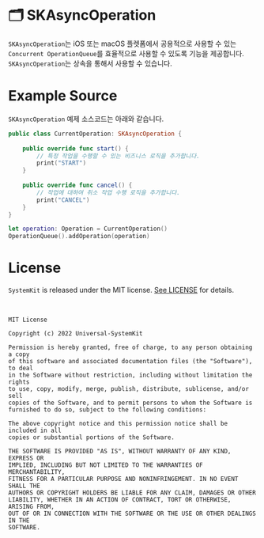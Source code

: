 # 🗂 SKAsyncOperation

`SKAsyncOperation`는 iOS 또는 macOS 플렛폼에서 공용적으로 사용할 수 있는 `Concurrent OperationQueue`를 효율적으로 사용할 수 있도록 기능을 제공합니다. `SKAsyncOperation`는 상속을 통해서 사용할 수 있습니다.

# Example Source

`SKAsyncOperation` 예제 소스코드는 아래와 같습니다.

```Swift
public class CurrentOperation: SKAsyncOperation {
    
    public override func start() {
        // 특정 작업을 수행할 수 있는 비즈니스 로직을 추가합니다.
        print("START")
    }
    
    public override func cancel() {
        // 작업에 대하여 취소 작업 수행 로직을 추가합니다.
        print("CANCEL")
    }
}

let operation: Operation = CurrentOperation()
OperationQueue().addOperation(operation)
```

# License

`SystemKit` is released under the MIT license. [See LICENSE](https://github.com/ChangYeop-Yang/Apple-SystemKit/blob/main/LICENSE) for details.

</br>

```TEXT
MIT License

Copyright (c) 2022 Universal-SystemKit

Permission is hereby granted, free of charge, to any person obtaining a copy
of this software and associated documentation files (the "Software"), to deal
in the Software without restriction, including without limitation the rights
to use, copy, modify, merge, publish, distribute, sublicense, and/or sell
copies of the Software, and to permit persons to whom the Software is
furnished to do so, subject to the following conditions:

The above copyright notice and this permission notice shall be included in all
copies or substantial portions of the Software.

THE SOFTWARE IS PROVIDED "AS IS", WITHOUT WARRANTY OF ANY KIND, EXPRESS OR
IMPLIED, INCLUDING BUT NOT LIMITED TO THE WARRANTIES OF MERCHANTABILITY,
FITNESS FOR A PARTICULAR PURPOSE AND NONINFRINGEMENT. IN NO EVENT SHALL THE
AUTHORS OR COPYRIGHT HOLDERS BE LIABLE FOR ANY CLAIM, DAMAGES OR OTHER
LIABILITY, WHETHER IN AN ACTION OF CONTRACT, TORT OR OTHERWISE, ARISING FROM,
OUT OF OR IN CONNECTION WITH THE SOFTWARE OR THE USE OR OTHER DEALINGS IN THE
SOFTWARE.
```

